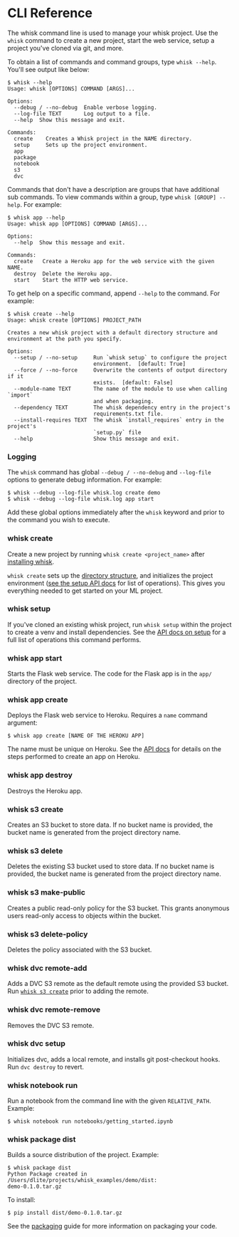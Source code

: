 # CLI Reference

The whisk command line is used to manage your whisk project. Use the `whisk` command to create a new project, start the web service, setup a project you've cloned via git, and more.

To obtain a list of commands and command groups, type `whisk --help`. You'll see output like below:

    $ whisk --help
    Usage: whisk [OPTIONS] COMMAND [ARGS]...

    Options:
      --debug / --no-debug  Enable verbose logging.
      --log-file TEXT       Log output to a file.
      --help  Show this message and exit.

    Commands:
      create    Creates a Whisk project in the NAME directory.
      setup     Sets up the project environment.
      app
      package
      notebook
      s3
      dvc

Commands that don't have a description are groups that have additional sub commands. To view commands within a group, type `whisk [GROUP] --help`. For example:

    $ whisk app --help
    Usage: whisk app [OPTIONS] COMMAND [ARGS]...

    Options:
      --help  Show this message and exit.

    Commands:
      create   Create a Heroku app for the web service with the given NAME.
      destroy  Delete the Heroku app.
      start    Start the HTTP web service.

To get help on a specific command, append `--help` to the command. For example:

    $ whisk create --help
    Usage: whisk create [OPTIONS] PROJECT_PATH

    Creates a new whisk project with a default directory structure and
    environment at the path you specify.

    Options:
      --setup / --no-setup     Run `whisk setup` to configure the project
                               environment.  [default: True]
      --force / --no-force     Overwrite the contents of output directory if it
                               exists.  [default: False]
      --module-name TEXT       The name of the module to use when calling `import`
                               and when packaging.
      --dependency TEXT        The whisk dependency entry in the project's
                               requirements.txt file.
      --install-requires TEXT  The whisk `install_requires` entry in the project's
                               `setup.py` file
      --help                   Show this message and exit.

### Logging

The `whisk` command has global `--debug / --no-debug` and `--log-file` options to generate debug information. For example:

    $ whisk --debug --log-file whisk.log create demo
    $ whisk --debug --log-file whisk.log app start

Add these global options immediately after the `whisk` keyword and prior to the command you wish to execute.

### whisk create

Create a new project by running `whisk create <project_name>` after [installing whisk](installation.html).

`whisk create` sets up the [directory structure](project_structure.html), and initializes the project environment ([see the setup API docs](autoapi/whisk/cli/commands/project/setup/index.html#whisk.cli.commands.project.setup.cli) for list of operations). This gives you everything needed to get started on your ML project.

### whisk setup

If you've cloned an existing whisk project, run `whisk setup` within the project to create a venv and install dependencies. See the [API docs on setup](autoapi/whisk/cli/commands/project/setup/index.html#whisk.cli.commands.project.setup.cli) for a full list of operations this command performs.

### whisk app start

Starts the Flask web service. The code for the Flask app is in the `app/` directory of the project.

### whisk app create

Deploys the Flask web service to Heroku. Requires a `name` command argument:

    $ whisk app create [NAME OF THE HEROKU APP]

The name must be unique on Heroku. See the [API docs](autoapi/whisk/cli/commands/project/app/index.html#whisk.cli.commands.project.app.create) for details on the steps performed to create an app on Heroku.

### whisk app destroy

Destroys the Heroku app.

### whisk s3 create

Creates an S3 bucket to store data. If no bucket name is provided, the bucket name is generated from the project directory name.

### whisk s3 delete

Deletes the existing S3 bucket used to store data. If no bucket name is provided, the bucket name is generated from the project directory name.

### whisk s3 make-public

Creates a public read-only policy for the S3 bucket. This grants anonymous users read-only access to objects within the bucket.

### whisk s3 delete-policy

Deletes the policy associated with the S3 bucket.

### whisk dvc remote-add

Adds a DVC S3 remote as the default remote using the provided S3 bucket. Run [`whisk s3 create`](#whisk-s3-create) prior to adding the remote.

### whisk dvc remote-remove

Removes the DVC S3 remote.

### whisk dvc setup

Initializes dvc, adds a local remote, and installs git post-checkout hooks. Run `dvc destroy` to revert.

### whisk notebook run

Run a notebook from the command line with the given `RELATIVE_PATH`. Example:

    $ whisk notebook run notebooks/getting_started.ipynb

### whisk package dist

Builds a source distribution of the project. Example:

    $ whisk package dist
    Python Package created in /Users/dlite/projects/whisk_examples/demo/dist:
    demo-0.1.0.tar.gz

To install:

    $ pip install dist/demo-0.1.0.tar.gz

See the [packaging](packaging.html) guide for more information on packaging your code.

